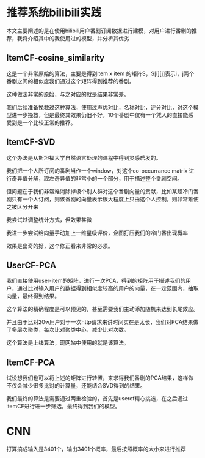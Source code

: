 # 推荐系统bilibili实践

本文主要阐述的是在使用bilibili用户番剧订阅数据进行建模，对用户进行番剧的推荐，我将介绍其中的我使用过的模型，并分析其优劣

## ItemCF-cosine_similarity

这是一个非常原始的算法，主要是得到item x item 的矩阵S，S\[i\]\[j\]表示i，j两个番剧之间的相似度我们通过这个矩阵得到推荐的番剧。

这种做法非常的原始，与之对应的就是结果非常差。

我们后续准备挽救过这种算法，使用过声优对比，名称对比，评分对比，对这个模型进一步挽救，但是最终其效果仍旧不好，10个番剧中仅有一个凭人的直接能感受到是一个比较正常的推荐。

## ItemCF-SVD

这个办法是从斯坦福大学自然语言处理的课程中得到灵感启发的。

我们把一个人所订阅的番剧当作一个window，对这个co-occurrance matrix 进行奇异值分解，取左奇异值的非常小的一个部分，用于描述整个番剧空间。

但问题在于我们非常难消除掉极个别人群对这个番剧向量的贡献，比如某超冷门番剧只有一个人订阅，则该番剧的向量表示很大程度上只由这个人控制，则非常难使之被区分开来

我尝试过调整统计方式，但效果甚微

我进一步尝试给向量手动加上一维星级评价，企图打压我们的冷门番出现概率

效果是出奇的好，这个修正看来非常的必须。

## UserCF-PCA

我们直接使用user-item的矩阵，进行一次PCA，得到的矩阵用于描述我们的用户，通过比对输入用户的数据得到相似度较高的用户的向量，在一定范围内，抽取向量，最终得到结果。

这个算法的精确程度是可以预见的，甚至需要我们主动添加随机来达到长尾效应。

并且由于比对20w用户对于一次http请求来讲时间实在是太长，我们对PCA结果做了多层次聚类，每次比对聚类中心，减少比对次数。

这个算法是上线算法，现网站中使用的就是该算法。

## ItemCF-PCA

试设想我们也可以将上述的矩阵进行转置，来求得我们番剧的PCA结果，这样做不仅会减少很多比对的计算量，还能结合SVD得到的结果。



我们最终的算法是需要通过两重检验的，首先是usercf精心挑选，在之后通过itemCF进行进一步筛选，最终得到我们的模型。



# CNN

打算搞成输入是3401个，输出3401个概率，最后按照概率的大小来进行推荐